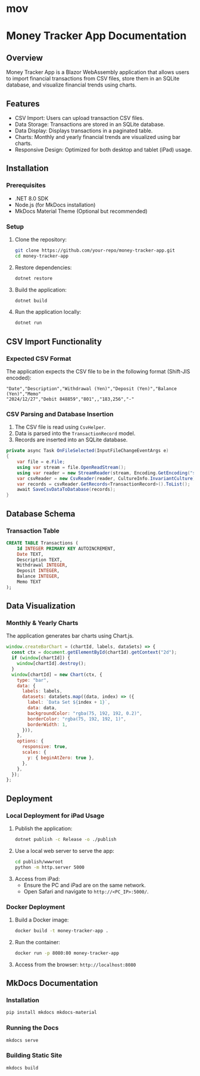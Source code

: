 # mov

# Money Tracker App Documentation

## Overview

Money Tracker App is a Blazor WebAssembly application that allows users to import financial transactions from CSV files, store them in an SQLite database, and visualize financial trends using charts.

## Features

- CSV Import: Users can upload transaction CSV files.
- Data Storage: Transactions are stored in an SQLite database.
- Data Display: Displays transactions in a paginated table.
- Charts: Monthly and yearly financial trends are visualized using bar charts.
- Responsive Design: Optimized for both desktop and tablet (iPad) usage.

## Installation

### Prerequisites

- .NET 8.0 SDK
- Node.js (for MkDocs installation)
- MkDocs Material Theme (Optional but recommended)

### Setup

1. Clone the repository:
   ```sh
   git clone https://github.com/your-repo/money-tracker-app.git
   cd money-tracker-app
   ```
2. Restore dependencies:
   ```sh
   dotnet restore
   ```
3. Build the application:
   ```sh
   dotnet build
   ```
4. Run the application locally:
   ```sh
   dotnet run
   ```

## CSV Import Functionality

### Expected CSV Format

The application expects the CSV file to be in the following format (Shift-JIS encoded):

```
"Date","Description","Withdrawal (Yen)","Deposit (Yen)","Balance (Yen)","Memo"
"2024/12/27","Debit 848859","801",,"183,256","-"
```

### CSV Parsing and Database Insertion

1. The CSV file is read using `CsvHelper`.
2. Data is parsed into the `TransactionRecord` model.
3. Records are inserted into an SQLite database.

```csharp
private async Task OnFileSelected(InputFileChangeEventArgs e)
{
    var file = e.File;
    using var stream = file.OpenReadStream();
    using var reader = new StreamReader(stream, Encoding.GetEncoding("shift_jis"));
    var csvReader = new CsvReader(reader, CultureInfo.InvariantCulture);
    var records = csvReader.GetRecords<TransactionRecord>().ToList();
    await SaveCsvDataToDatabase(records);
}
```

## Database Schema

### Transaction Table

```sql
CREATE TABLE Transactions (
    Id INTEGER PRIMARY KEY AUTOINCREMENT,
    Date TEXT,
    Description TEXT,
    Withdrawal INTEGER,
    Deposit INTEGER,
    Balance INTEGER,
    Memo TEXT
);
```

## Data Visualization

### Monthly & Yearly Charts

The application generates bar charts using Chart.js.

```javascript
window.createBarChart = (chartId, labels, dataSets) => {
  const ctx = document.getElementById(chartId).getContext("2d");
  if (window[chartId]) {
    window[chartId].destroy();
  }
  window[chartId] = new Chart(ctx, {
    type: "bar",
    data: {
      labels: labels,
      datasets: dataSets.map((data, index) => ({
        label: `Data Set ${index + 1}`,
        data: data,
        backgroundColor: "rgba(75, 192, 192, 0.2)",
        borderColor: "rgba(75, 192, 192, 1)",
        borderWidth: 1,
      })),
    },
    options: {
      responsive: true,
      scales: {
        y: { beginAtZero: true },
      },
    },
  });
};
```

## Deployment

### Local Deployment for iPad Usage

1. Publish the application:
   ```sh
   dotnet publish -c Release -o ./publish
   ```
2. Use a local web server to serve the app:
   ```sh
   cd publish/wwwroot
   python -m http.server 5000
   ```
3. Access from iPad:
   - Ensure the PC and iPad are on the same network.
   - Open Safari and navigate to `http://<PC_IP>:5000/`.

### Docker Deployment

1. Build a Docker image:
   ```sh
   docker build -t money-tracker-app .
   ```
2. Run the container:
   ```sh
   docker run -p 8080:80 money-tracker-app
   ```
3. Access from the browser: `http://localhost:8080`

## MkDocs Documentation

### Installation

```sh
pip install mkdocs mkdocs-material
```

### Running the Docs

```sh
mkdocs serve
```

### Building Static Site

```sh
mkdocs build
```
